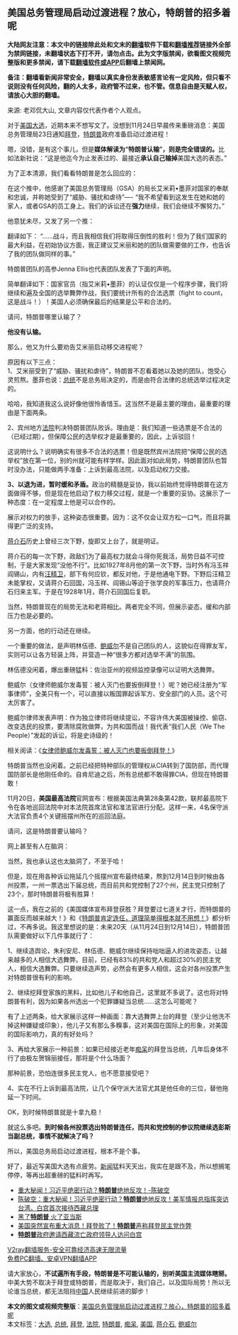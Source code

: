  <h2>美国总务管理局启动过渡进程？放心，特朗普的招多着呢</h2> <p class="notice"><b>大陆网友注意：本文中的链接除此处和文末的<a href="https://github.com/bannedbook/fanqiang" >翻墙</a>软件下载和<a href="https://github.com/killgcd/justmysocks/blob/master/README.md">翻墙推荐</a>链接外全部为禁网链接，未翻墙状态下打不开，请勿点击。此为文字版禁闻，欲看图文视频完整版和更多禁闻，请下载<a href="https://github.com/bannedbook/fanqiang">翻墙软件或APP</a>后翻墙上禁闻网。</p><p>备注：翻墙看新闻非常安全，翻墙以真实身份发表敏感言论有一定风险，但只看不说则没有任何风险，翻的人太多，政府管不过来，也不管。信息自由是天赋人权，请放心大胆的翻墙。</b></p>  <div class="entry"> <p></p> <p>来源: 老邓侃大山, 文章内容仅代表作者个人观点。</p> <p>对于<a href="https://www.bannedbook.org/bnews/tag/%e7%be%8e%e5%9b%bd/" class="st_tag internal_tag" rel="tag" title="标签 美国 下的日志">美国</a><a href="https://www.bannedbook.org/bnews/tag/%e5%a4%a7%e9%80%89/" class="st_tag internal_tag" rel="tag" title="标签 大选 下的日志">大选</a>，近期本来不想写文了。没想到11月24日早晨传来重磅消息：美国总务管理局23日通知<a href="https://www.bannedbook.org/bnews/tag/%e6%8b%9c%e7%99%bb/" class="st_tag internal_tag" rel="tag" title="标签 拜登 下的日志">拜登</a>，<a href="https://www.bannedbook.org/bnews/tag/%e7%89%b9%e6%9c%97%e6%99%ae/" class="st_tag internal_tag" rel="tag" title="标签 特朗普 下的日志">特朗普</a>政府准备启动过渡进程！</p> <p>嗯，没错，是有这个事儿，但是<strong style="font-weight: 600;">媒体解读为“特朗普认输”，则是完全错误的。</strong>比如法新社说：“这是他迄今为止发表过的、最接近<strong style="font-weight: 600;">承认自己输掉</strong>美国大选的表态。”</p> <p>为了正本清源，我们看看特朗普是怎么回应的：<br /> </p> <p>在这个推中，他感谢了美国总务管理局（GSA）的局长艾米莉•墨菲对国家的奉献和忠诚，并称她受到了“威胁、骚扰和虐待”&#8212;- “我不希望看到这发生在她和她的家人，或者GSA的员工身上。我们的诉讼还在<strong style="font-weight: 600;">强力</strong>继续，我们会继续不懈努力。”</p> <p>他意犹未尽，又发了另一个推：<br /> </p> <p>翻译如下： “……战斗，而且我相信我们将取得压倒性的胜利！但为了我们国家的最大利益，在初始协议方面，我正建议艾米丽和她的团队做需要做的工作，也告诉了我的团队做同样的事。”</p> <p>特朗普团队的高参Jenna Ellis也代表团队发表了下面的声明。<br /> </p> <p>简单翻译如下：国家官员（指艾米莉•墨菲）的认证仅仅是一个程序步骤，我们将继续和遍及全国的选举舞弊作战，我们要统计所有的合法选票（fight to count，这是战斗！）！美国人必须确保最后的结果是公平和合法的。</p> <p>请问，特朗普哪里认输了？</p> <p><strong style="font-weight: 600;">他没有认输。</strong></p>  <p>那么，他又为什么要劝告艾米丽启动移交进程呢？</p> <p>原因有以下三点：<br /> 1、艾米丽受到了“威胁、骚扰和虐待”，特朗普不忍看着她以及她的团队，饱受心灵煎熬。墨菲也说：<a href="https://www.bannedbook.org/bnews/tag/%e6%80%bb%e7%bb%9f/" class="st_tag internal_tag" rel="tag" title="标签 总统 下的日志">总统</a>不是总务局决定的，而是由符合法律的总统选举过程决定的。</p> <p>哈哈，我知道我这么说好像他很怜香惜玉。这当然不是最主要的理由，最重要的理由是下面两条。</p> <p>2、宾州地方<a href="https://www.bannedbook.org/bnews/tag/%e6%b3%95%e9%99%a2/" class="st_tag internal_tag" rel="tag" title="标签 法院 下的日志">法院</a>判决特朗普团队败诉。理由是：我们知道一些选票是不合法的（已经过期），但保障公民的选举权才是最重要的，因此，上诉驳回！</p> <p>这说明什么？说明确实有很多不合法的选票！但是既然宾州法院把“保障公民的选举权”放在第一位，别的州就可能有样学样。因此面对如此局势，特朗普团队也暂时没办法，只能做两手准备：上诉到最高法院，以及启动权力交接。</p> <p><strong style="font-weight: 600;">3、以退为进，暂时缓和矛盾。</strong>政治的精髓是妥协，我以前始终觉得特朗普在这方面做得不够，但是现在他启动了权力移交过程，就是一个重要的妥协。这展示了一种态度：在一定程度上他是可以合作的。</p> <p>展示对权力的放手，这种姿态很重要。因为：这不仅会让双方松一口气，而且将赢得更广泛的支持。</p> <p><a href="https://www.bannedbook.org/bnews/tag/%e8%92%8b%e4%bb%8b%e7%9f%b3/" class="st_tag internal_tag" rel="tag" title="标签 蒋介石 下的日志">蒋介石</a>历史上曾经三次下野，旋即又上台了，就是明证。</p> <p>蒋介石的每一次下野，政敌们为了最高权力就会斗得你死我活，局势日益不可控制，于是大家发现“没他不行”。比如1927年8月他的第一次下野，当时外有冯玉祥阎锡山，内有<span class='wp_keywordlink'><a href="https://www.bannedbook.org/forum2/topic1193.html" title="汪精衛： 汪精衛全集  （民國十八年版）" target="_blank">汪精卫</a></span>，部下有何应钦，都反对他，于是他通电下野。下野后汪精卫未能掌权，又请蒋介石回国，冯玉祥、阎锡山等迫于张学良的军事压力，也请蒋介石归来主军。于是在1928年1月，蒋介石回国后复职。</p> <p>当然，特朗普现在的局势无法和老蒋相比。两者完全不同，但展示姿态，缓和内部压力也是必要的。</p> <p>另一方面，他的行动还在继续。</p> <p></p>  <p>一个重要的做法，是声明林伍德、<a href="https://www.bannedbook.org/bnews/tag/%e9%b2%8d%e5%a8%81%e5%b0%94/" class="st_tag internal_tag" rel="tag" title="标签 鲍威尔 下的日志">鲍威尔</a>不是自己团队的人，这貌似在得罪友军，实则可以让各方轻装上阵，并营造一种“很多方都对选举不满”的氛围。</p> <p>林伍德没闲着，爆出重磅猛料：佐治亚州的视频监控录像可以证明大选舞弊。<br /> </p> <p>鲍威尔（女律师鲍威尔发毒誓：被人灭门也要扳倒拜登！）呢？她已经注册为“军事律师”，全美只有一个，可以直接以叛国罪起诉军方、安全部门的人员。这个可太厉害了。<br /> </p> <p>鲍威尔律师发表声明：作为独立律师将继续提讼，不容许伟大美国被操控、偷窃、改变选民的投票，要清除腐败做弊，为共和国而战！我代表“我们人民（We The People）”发起的诉讼，将是史诗级的！</p> <p>相关阅读：《<a href="https://www.bannedbook.org/bnews/comments/20201123/1435422.html">女律师鲍威尔发毒誓：被人灭门也要扳倒拜登！</a>》</p> <p>特朗普当然也没闲着。之前已经把特种部队的管理权从CIA转到了国防部，而代理国防部长是他刚任命的。自肯尼迪之后，所有总统都不敢得罪CIA，但现在特朗普敢！</p> <p>11月20日，<strong style="font-weight: 600;">美国最高法院</strong>官网宣布：根据美国法典第28条第42款，联邦最高院下令在各地巡回法院中对本法院首席法官和准法官进行分配。这样一来，4名保守派大法官负责4个关键摇摆州所在的巡回法庭。</p> <p>请问，这是特朗普要认输吗？</p> <p>网上甚至有人在脑洞：<br /> </p> <p>当然，我也承认这也太脑洞了，不至于哈！</p> <p>但是，现在用各种诉讼拖延几个摇摆州宣布最终结果，熬到12月14日到时候由各州投票，一州一票选出下届总统，而目前共和党控制了27个州，民主党只控制了23个，那时特朗普将极有胜算！</p> <p>这一点，我在之前的《美国媒体宣布拜登获胜？拜登要过七道关才行，而特朗普的赢面反而越来越大！》和《<a href="https://www.bannedbook.org/bnews/worldnews/usa/20201118/1432754.html">特朗普肯定连任，道理简单得根本就不用想！</a>》都分析过，不再多说。我这里想说的是：未来20天（从11月24日到12月14日），特朗普团队需要做好以下几件事就行了：</p>  <p>1、继续造舆论，朱利安尼、林伍德、鲍威尔继续保持咄咄逼人的进攻姿态，让越来越多的人相信大选舞弊。目前，已经有83%的共和党人和超过30%的民主党人，相信大选舞弊。只要继续造声势，必然会有更多人相信，这会对各州投票产生对特朗普很有利的影响。</p> <p>2、继续挖拜登家族的黑料，比如他儿子和他自己，这里就不多说了。这也将对特朗普有利，因为如果各州选出一个犯罪嫌疑当总统……这怎么可能呢？</p> <p>有了上述两条，给大家展示这样一种画面：靠大选舞弊上台的拜登（至少让他洗不掉这种嫌疑或印象），他儿子又有那么多糗事，这对美国在国际上的形象，对美国的国际影响力，真的有好处吗？</p> <p>3、再给大家展示一种前景：如果已经接近老年<a href="https://www.bannedbook.org/bnews/tag/%E7%97%B4%E5%91%86/" class="st_tag internal_tag" rel="tag" title="标签 痴呆 下的日志">痴呆</a>的拜登当总统，几年后身体不行了由极左贺锦丽接任，那将是个什么场面？</p> <p>那种前景，恐怕连很多民主党人，也不愿意接受吧？</p> <p>4、实在不行上诉到最高法院，让几个保守派大法官尤其是他任命的三位，替他拖延一下时间。</p> <p></p> <p>OK，到时候特朗普就是十拿九稳！</p> <p>就这么多吧。<strong style="font-weight: 600;">到时候各州投票选出特朗普连任，而共和党控制的参议院继续选彭斯当副总统，事情不就解决了吗？</strong></p> <p>所以，美国总务局启动过渡进程，根本不是个事。</p> <p>好了，最近写美国大选有点疲劳。<span class='wp_keywordlink_affiliate'><a href="https://www.bannedbook.org/" title="新闻">新闻</a></span>猛料天天出，我实在是跟不及，所以想搁笔停停，等再出超重磅的猛料时再写。</p> <ul class='op-related-articles' title='相关阅读'> <li><a href='https://www.bannedbook.org/bnews/taiwannews/20201124/1435880.html' target='_blank'>重大秘闻！习近平绝密行动？<b>特朗普</b>绝地反攻！-陈破空</a></li> <li><a href='https://www.bannedbook.org/bnews/cbnews/20201123/1435745.html' target='_blank'>陈破空：重大秘闻！习近平绝密行动？<b>特朗普</b>绝地反攻！美军情报总指挥突访台湾。白宫首次接待西藏总理</a></li> <li><a href='https://www.bannedbook.org/bnews/comments/20201122/1434977.html' target='_blank'>黑了<b>特朗普</b> 火了亚当斯</a></li> <li><a href='https://www.bannedbook.org/bnews/taiwannews/20201122/1434919.html' target='_blank'>美国突然宣布重大消息！拜登败了！<b>特朗普</b>声称拜登民主党作弊</a></li> <li><a href='https://www.bannedbook.org/bnews/headline/20201122/1434868.html' target='_blank'><b>特朗普</b>政府邀请西藏流亡政府领导人访问白宫</a></li> </ul> <p class="texttj"> <a href="https://www.bannedbook.org/forum23/topic22702.html" target="_blank">V2ray翻墙服务-安全可靠经济高速无限流量</a><br/> <a href="https://github.com/bannedbook/fanqiang/wiki/%E7%A6%81%E9%97%BB%E7%BD%91%E5%AE%89%E5%8D%93%E7%BF%BB%E5%A2%99%E6%96%B0%E9%97%BBAPP" target="_blank">免费PC翻墙、安卓VPN翻墙APP</a></p><p>请大家放心，<strong style="font-weight: 600;">不试遍所有手段，</strong><strong style="font-weight: 600;">特朗普是不可能认输的，别听美国主流媒体瞎掰。</strong>中美大势不取决于拜登或特朗普，而是取决于，我们自己，以及国际局势！所以无论谁当总统，都无法阻挡<span class='wp_keywordlink_affiliate'><a href="https://www.bannedbook.org/" title="中国" target="_blank">中国</a></span>人民继续前进的脚步！</p> <a name='sharetosocial'></a>       <div><b>本文的图文或视频完整版</b>：<a href='https://www.bannedbook.org/bnews/cbnews/20201125/1436460.html'>美国总务管理局启动过渡进程？放心，特朗普的招多着呢</a></div>  </div><!--END ENTRY--> <div class="postfooter"> <div>本文标签：<a href="https://www.bannedbook.org/bnews/tag/%e5%a4%a7%e9%80%89/" rel="tag">大选</a>, <a href="https://www.bannedbook.org/bnews/tag/%e6%80%bb%e7%bb%9f/" rel="tag">总统</a>, <a href="https://www.bannedbook.org/bnews/tag/%e6%8b%9c%e7%99%bb/" rel="tag">拜登</a>, <a href="https://www.bannedbook.org/bnews/tag/%e6%b3%95%e9%99%a2/" rel="tag">法院</a>, <a href="https://www.bannedbook.org/bnews/tag/%e7%89%b9%e6%9c%97%e6%99%ae/" rel="tag">特朗普</a>, <a href="https://www.bannedbook.org/bnews/tag/%E7%97%B4%E5%91%86/" rel="tag">痴呆</a>, <a href="https://www.bannedbook.org/bnews/tag/%e7%be%8e%e5%9b%bd/" rel="tag">美国</a>, <a href="https://www.bannedbook.org/bnews/tag/%e8%92%8b%e4%bb%8b%e7%9f%b3/" rel="tag">蒋介石</a>, <a href="https://www.bannedbook.org/bnews/tag/%e9%b2%8d%e5%a8%81%e5%b0%94/" rel="tag">鲍威尔</a></div>  </div><!--END POSTFOOTER--> 